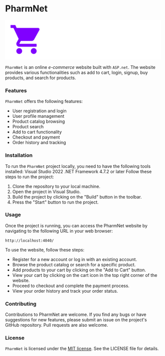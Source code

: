 # PharmNet

<img src="Client%20Side%20(group%201)/ClientSide-Kahreedo.pk/Kahreedo/Content/img/main.svg" alt="drawing"/>

`PharmNet` is an online *e-commerce* website built with `ASP.net`. The website provides various functionalities such as add to cart, login, signup, buy products, and search for products.

### Features

`PharmNet` offers the following features:
* User registration and login
* User profile management
* Product catalog browsing
* Product search
* Add to cart functionality
* Checkout and payment
* Order history and tracking

### Installation

To run the `PharmNet` project locally, you need to have the following tools installed:
Visual Studio 2022
.NET Framework 4.7.2 or later
Follow these steps to run the project:
1. Clone the repository to your local machine.
2. Open the project in Visual Studio.
3. Build the project by clicking on the "Build" button in the toolbar.
4. Press the "Start" button to run the project.

### Usage

Once the project is running, you can access the PharmNet website by navigating to the following URL in your web browser:
```ASP.net
http://localhost:4040/
```
To use the website, follow these steps:
* Register for a new account or log in with an existing account.
* Browse the product catalog or search for a specific product.
* Add products to your cart by clicking on the "Add to Cart" button.
* View your cart by clicking on the cart icon in the top right corner of the website.
* Proceed to checkout and complete the payment process.
* View your order history and track your order status.

### Contributing
Contributions to PharmNet are welcome. If you find any bugs or have suggestions for new features, please submit an issue on the project's GitHub repository. Pull requests are also welcome.

### License
`PharmNet` is licensed under the [MIT license](https://github.com/Vpadia717/Pharmnet/main/LICENSE). See the LICENSE file for details.
